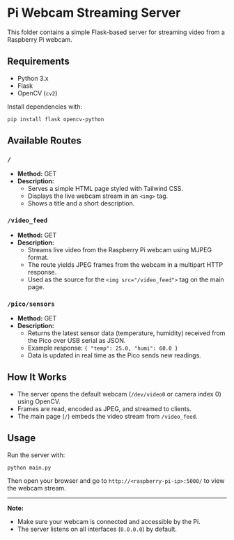 # Pi Webcam Streaming Server

This folder contains a simple Flask-based server for streaming video from a Raspberry Pi webcam.

## Requirements

- Python 3.x
- Flask
- OpenCV (`cv2`)

Install dependencies with:

```
pip install flask opencv-python
```

## Available Routes

### `/`

- **Method:** GET
- **Description:**
  - Serves a simple HTML page styled with Tailwind CSS.
  - Displays the live webcam stream in an `<img>` tag.
  - Shows a title and a short description.

### `/video_feed`

- **Method:** GET
- **Description:**
  - Streams live video from the Raspberry Pi webcam using MJPEG format.
  - The route yields JPEG frames from the webcam in a multipart HTTP response.
  - Used as the source for the `<img src="/video_feed">` tag on the main page.

### `/pico/sensors`

- **Method:** GET
- **Description:**
  - Returns the latest sensor data (temperature, humidity) received from the Pico over USB serial as JSON.
  - Example response: `{ "temp": 25.0, "humi": 60.0 }`
  - Data is updated in real time as the Pico sends new readings.

## How It Works

- The server opens the default webcam (`/dev/video0` or camera index 0) using OpenCV.
- Frames are read, encoded as JPEG, and streamed to clients.
- The main page (`/`) embeds the video stream from `/video_feed`.

## Usage

Run the server with:

```
python main.py
```

Then open your browser and go to `http://<raspberry-pi-ip>:5000/` to view the webcam stream.

---

**Note:**

- Make sure your webcam is connected and accessible by the Pi.
- The server listens on all interfaces (`0.0.0.0`) by default.
